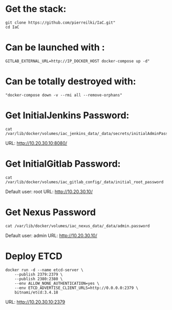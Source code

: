 # Get the stack:

```
git clone https://github.com/pierreilki/IaC.git"
cd IaC
```

# Can be launched with :

```
GITLAB_EXTERNAL_URL=http://IP_DOCKER_HOST docker-compose up -d"
```


# Can be totally destroyed with: 

```
"docker-compose down -v --rmi all --remove-orphans"
```

# Get InitialJenkins Password:

```
cat /var/lib/docker/volumes/iac_jenkins_data/_data/secrets/initialAdminPassword
```
URL: http://10.20.30.10:8080/


# Get InitialGitlab Password:

```
cat /var/lib/docker/volumes/iac_gitlab_config/_data/initial_root_password
```
Default user: root
URL: http://10.20.30.10/

# Get Nexus Password

```
cat /var/lib/docker/volumes/iac_nexus_data/_data/admin.password
```
Default user: admin
URL: http://10.20.30.10/


# Deploy ETCD

```
docker run -d --name etcd-server \
    --publish 2379:2379 \
    --publish 2380:2380 \
    --env ALLOW_NONE_AUTHENTICATION=yes \
    --env ETCD_ADVERTISE_CLIENT_URLS=http://0.0.0.0:2379 \
    bitnami/etcd:3.4.18
```

URL: http://10.20.30.10:2379

